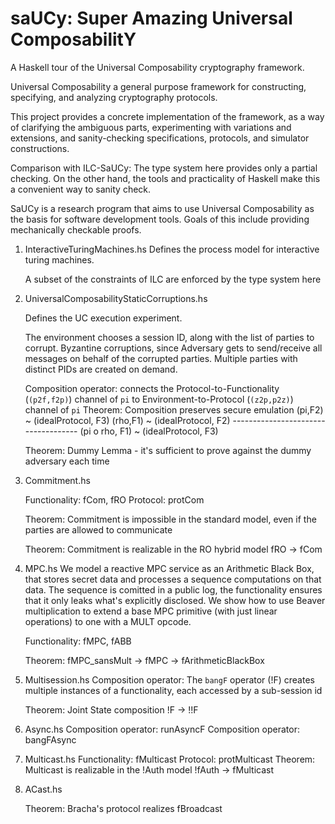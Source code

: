 saUCy: Super Amazing Universal ComposabilitY
=====

A Haskell tour of the Universal Composability cryptography framework.

Universal Composability a general purpose framework for constructing, specifying, and analyzing cryptography protocols.

This project provides a concrete implementation of the framework, as a way of clarifying the ambiguous parts, experimenting with variations and extensions, and sanity-checking specifications, protocols, and simulator constructions.

Comparison with ILC-SaUCy:
The type system here provides only a partial checking. On the other hand, the tools and practicality of Haskell make this a convenient way to sanity check.

SaUCy is a research program that aims to use Universal Composability as the basis for software development tools. Goals of this include providing mechanically checkable proofs.

1. InteractiveTuringMachines.hs
   Defines the process model for interactive turing machines.

   A subset of the constraints of ILC are enforced by the type system here

2. UniversalComposabilityStaticCorruptions.hs

   Defines the UC execution experiment.

   The environment chooses a session ID, along with the list of parties to corrupt. Byzantine corruptions, since Adversary gets to send/receive all messages on behalf of the corrupted parties. Multiple parties with distinct PIDs are created on demand.

   Composition operator:  connects the Protocol-to-Functionality (`(p2f,f2p)`) channel of `pi` to Environment-to-Protocol (`(z2p,p2z)`) channel of `pi`
   Theorem: Composition preserves secure emulation
            (pi,F2) ~ (idealProtocol, F3)
            (rho,F1) ~ (idealProtocol, F2)
            ------------------------------------
            (pi o rho, F1) ~ (idealProtocol, F3)
            
   Theorem: Dummy Lemma - it's sufficient to prove against the dummy adversary each time

3. Commitment.hs

   Functionality: fCom, fRO
   Protocol: protCom

   Theorem: Commitment is impossible in the standard model, even if the parties are allowed to communicate

   Theorem: Commitment is realizable in the RO hybrid model
         fRO -> fCom

4. MPC.hs
   We model a reactive MPC service as an Arithmetic Black Box, that stores secret data and processes a sequence computations on that data. The sequence is comitted in a public log, the functionality ensures that it only leaks what's explicitly disclosed.
   We show how to use Beaver multiplication to extend a base MPC primitive (with just linear operations) to one with a MULT opcode.

   Functionality: fMPC, fABB 

   Theorem:
        fMPC_sansMult  ->  fMPC  -> fArithmeticBlackBox
   

4. Multisession.hs
   Composition operator: The `bangF` operator (!F) creates multiple instances of a functionality, each accessed by a sub-session id

   Theorem: Joint State composition
            !F -> !!F

5. Async.hs
   Composition operator: runAsyncF
   Composition operator: bangFAsync

6. Multicast.hs
   Functionality: fMulticast
   Protocol: protMulticast
   Theorem: Multicast is realizable in the !Auth model
      !fAuth -> fMulticast

7. ACast.hs

   Theorem: Bracha's protocol realizes fBroadcast
